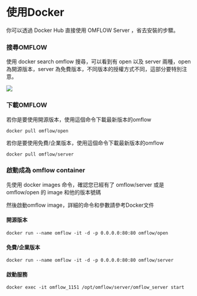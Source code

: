 
# 使用Docker

你可以透過 Docker Hub 直接使用 OMFLOW Server ，省去安裝的步驟。

### 搜尋OMFLOW

使用 docker search omflow 搜尋，可以看到有  open 以及 server 兩種，open 為開源版本，server 為免費版本，不同版本的授權方式不同，這部分要特別注意。

![](https://syscomgo.com/wp-content/uploads/2023/11/OMFLOW_3-5_1.png)

### 下載OMFLOW

若你是要使用開源版本，使用這個命令下載最新版本的omflow

```
docker pull omflow/open
```

若你是要使用免費/企業版本，使用這個命令下載最新版本的omflow

```
docker pull omflow/server
```

### 啟動成為 omflow container

先使用 docker images 命令，確認您已經有了 omflow/server 或是 omflow/open 的 image 和他的版本號碼

然後啟動omflow image，詳細的命令和參數請參考Docker文件

#### 開源版本

```
docker run --name omflow -it -d -p 0.0.0.0:80:80 omflow/open
```

#### 免費/企業版本

```
docker run --name omflow -it -d -p 0.0.0.0:80:80 omflow/server
```

#### 啟動服務

```
docker exec -it omflow_1151 /opt/omflow/server/omflow_server start
```

